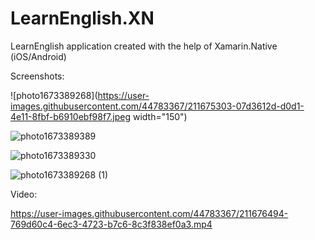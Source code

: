 # LearnEnglish.XN
LearnEnglish application created with the help of Xamarin.Native (iOS/Android) 

Screenshots:

![photo1673389268](https://user-images.githubusercontent.com/44783367/211675303-07d3612d-d0d1-4e11-8fbf-b6910ebf98f7.jpeg width="150")

![photo1673389389](https://user-images.githubusercontent.com/44783367/211675317-d90fe346-191d-4145-9a9a-256c6c819816.jpeg)

![photo1673389330](https://user-images.githubusercontent.com/44783367/211675328-6baae32f-62ae-4c57-892e-8282d1f74c77.jpeg)

![photo1673389268 (1)](https://user-images.githubusercontent.com/44783367/211675358-978c84f0-d44f-4794-8faa-beea87892c1f.jpeg)

Video:

https://user-images.githubusercontent.com/44783367/211676494-769d60c4-6ec3-4723-b7c6-8c3f838ef0a3.mp4

